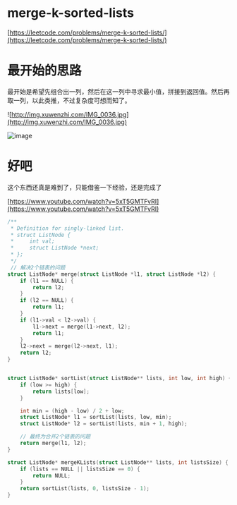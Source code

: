 # merge-k-sorted-lists

[https://leetcode.com/problems/merge-k-sorted-lists/](https://leetcode.com/problems/merge-k-sorted-lists/)

# 最开始的思路

最开始是希望先组合出一列，然后在这一列中寻求最小值，拼接到返回值。然后再取一列，以此类推，不过复杂度可想而知了。

![http://img.xuwenzhi.com/IMG_0036.jpg](http://img.xuwenzhi.com/IMG_0036.jpg)

![image](http://github.com/xuwenzhi/leetcode/raw/master/images/merge-k-sorted-lists-think1.jpg)

# 好吧

这个东西还真是难到了，只能借鉴一下经验，还是完成了

[https://www.youtube.com/watch?v=5xT5GMTFvRI](https://www.youtube.com/watch?v=5xT5GMTFvRI)

```c
/**
 * Definition for singly-linked list.
 * struct ListNode {
 *     int val;
 *     struct ListNode *next;
 * };
 */
 // 解决2个链表的问题
struct ListNode* merge(struct ListNode *l1, struct ListNode *l2) {
    if (l1 == NULL) {
        return l2;
    }
    if (l2 == NULL) {
        return l1;
    }
    if (l1->val < l2->val) {
        l1->next = merge(l1->next, l2);
        return l1;
    }
    l2->next = merge(l2->next, l1);
    return l2;
}


struct ListNode* sortList(struct ListNode** lists, int low, int high) {
    if (low >= high) {
        return lists[low];
    }

    int min = (high - low) / 2 + low;
    struct ListNode* l1 = sortList(lists, low, min);
    struct ListNode* l2 = sortList(lists, min + 1, high);

	// 最终为合并2个链表的问题
    return merge(l1, l2);
}

struct ListNode* mergeKLists(struct ListNode** lists, int listsSize) {
    if (lists == NULL || listsSize == 0) {
        return NULL;
    }
    return sortList(lists, 0, listsSize - 1);
}
```
